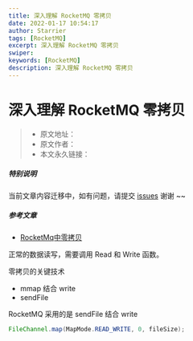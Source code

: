 ```yaml
---
title: 深入理解 RocketMQ 零拷贝
date: 2022-01-17 10:54:17
author: Starrier
tags: [RocketMQ]
excerpt: 深入理解 RocketMQ 零拷贝
swiper:
keywords: [RocketMQ]
description: 深入理解 RocketMQ 零拷贝
---
```


# 深入理解 RocketMQ 零拷贝

> * 原文地址：[]()
> * 原文作者：[]()
> * 本文永久链接：[]()

##### **特别说明**

当前文章内容迁移中，如有问题，请提交 [issues](https://github.com/Starrier/starrier.github.io/issues) 谢谢 ~~

##### 参考文章

- [RocketMq中零拷贝](https://www.jianshu.com/p/fe28b4cfe7a3)

正常的数据读写，需要调用 Read 和 Write 函数。

零拷贝的关键技术

- mmap 结合 write
- sendFile 

RocketMQ 采用的是 sendFile 结合 write

``` java
FileChannel.map(MapMode.READ_WRITE, 0, fileSize);
```

